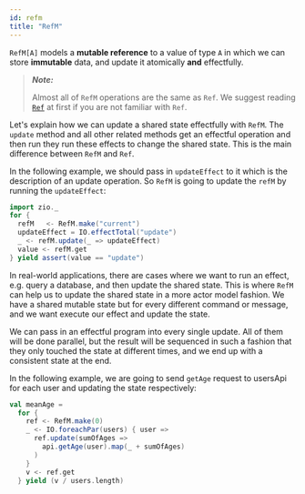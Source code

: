 ```yaml
---
id: refm
title: "RefM"
---
```

`RefM[A]` models a **mutable reference** to a value of type `A` in which we can store **immutable** data, and update it atomically **and** effectfully.

> _**Note:**_
>
> Almost all of `RefM` operations are the same as `Ref`. We suggest reading [`Ref`](ref.md) at first if you are not familiar with `Ref`.

Let's explain how we can update a shared state effectfully with `RefM`. The `update` method and all other related methods get an effectful operation and then run they run these effects to change the shared state. This is the main difference between `RefM` and `Ref`. 

In the following example, we should pass in `updateEffect` to it which is the description of an update operation. So `RefM` is going to update the `refM` by running the `updateEffect`:

```scala
import zio._
for {
  refM   <- RefM.make("current")
  updateEffect = IO.effectTotal("update")
  _ <- refM.update(_ => updateEffect)
  value <- refM.get
} yield assert(value == "update")
```

In real-world applications, there are cases where we want to run an effect, e.g. query a database, and then update the shared state. This is where `RefM` can help us to update the shared state in a more actor model fashion. We have a shared mutable state but for every different command or message, and we want execute our effect and update the state. 

We can pass in an effectful program into every single update. All of them will be done parallel, but the result will be sequenced in such a fashion that they only touched the state at different times, and we end up with a consistent state at the end.

In the following example, we are going to send `getAge` request to usersApi for each user and updating the state respectively:


```scala
val meanAge =
  for {
    ref <- RefM.make(0)
    _ <- IO.foreachPar(users) { user =>
      ref.update(sumOfAges =>
        api.getAge(user).map(_ + sumOfAges)
      )
    }
    v <- ref.get
  } yield (v / users.length)
```
